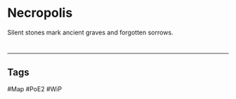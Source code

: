 # Necropolis
Silent stones mark ancient graves and forgotten sorrows.

#
---
## Tags
#Map
#PoE2 
#WiP 